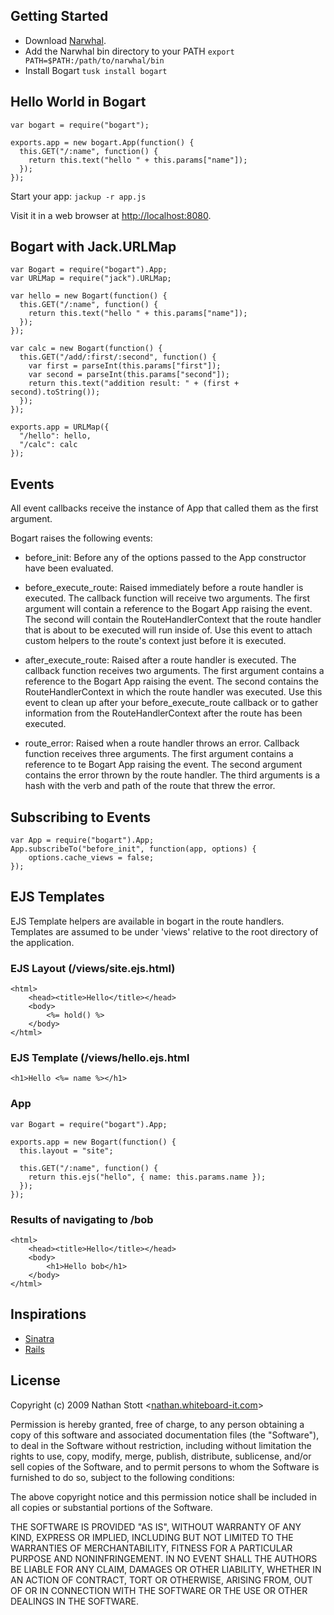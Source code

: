 ## Getting Started

* Download [Narwhal](http://github.com/tlrobinson/narwhal/tree/master).
* Add the Narwhal bin directory to your PATH `export PATH=$PATH:/path/to/narwhal/bin`
* Install Bogart `tusk install bogart`

## Hello World in Bogart

    var bogart = require("bogart");

    exports.app = new bogart.App(function() {
      this.GET("/:name", function() {
        return this.text("hello " + this.params["name"]);
      });
    });

Start your app: `jackup -r app.js`

Visit it in a web browser at [http://localhost:8080](http://localhost:8080).

## Bogart with Jack.URLMap

    var Bogart = require("bogart").App;
    var URLMap = require("jack").URLMap;

    var hello = new Bogart(function() {
      this.GET("/:name", function() {
        return this.text("hello " + this.params["name"]);
      });
    });

    var calc = new Bogart(function() {
      this.GET("/add/:first/:second", function() {
        var first = parseInt(this.params["first"]);
        var second = parseInt(this.params["second"]);
        return this.text("addition result: " + (first + second).toString());
      });
    });

    exports.app = URLMap({
      "/hello": hello,
      "/calc": calc
    });

## Events

All event callbacks receive the instance of App that called them as the first argument.

Bogart raises the following events:

* before_init: Before any of the options passed to the App constructor have been evaluated.

* before_execute_route: Raised immediately before a route handler is executed.  The callback function will receive
  two arguments.  The first argument will contain a reference to the Bogart App raising the event.  The second
  will contain the RouteHandlerContext that the route handler that is about to be executed will run inside of.  Use
  this event to attach custom helpers to the route's context just before it is executed.

* after_execute_route: Raised after a route handler is executed.  The callback function receives two arguments.  The
  first argument contains a reference to the Bogart App raising the event.  The second contains the RouteHandlerContext
  in which the route handler was executed.  Use this event to clean up after your before_execute_route callback or to
  gather information from the RouteHandlerContext after the route has been executed.

* route_error: Raised when a route handler throws an error.  Callback function receives three arguments.  The first
  argument contains a reference to te Bogart App raising the event.  The second argument contains the error
  thrown by the route handler.  The third arguments is a hash with the verb and path of the route that threw the
  error.

## Subscribing to Events

    var App = require("bogart").App;
    App.subscribeTo("before_init", function(app, options) {
        options.cache_views = false;
    });

## EJS Templates

EJS Template helpers are available in bogart in the route handlers.  Templates are assumed to be under 'views' relative
to the root directory of the application.

### EJS Layout (/views/site.ejs.html)

    <html>
        <head><title>Hello</title></head>
        <body>
            <%= hold() %>
        </body>
    </html>

### EJS Template (/views/hello.ejs.html

    <h1>Hello <%= name %></h1>

### App

    var Bogart = require("bogart").App;

    exports.app = new Bogart(function() {
      this.layout = "site";

      this.GET("/:name", function() {
        return this.ejs("hello", { name: this.params.name });
      });
    });

### Results of navigating to /bob

    <html>
        <head><title>Hello</title></head>
        <body>
            <h1>Hello bob</h1>
        </body>
    </html>

## Inspirations

* [Sinatra](http://www.sinatrarb.com/)
* [Rails](http://rubyonrails.org/)

## License

Copyright (c) 2009 Nathan Stott <[nathan.whiteboard-it.com](http://nathan.whiteboard-it.com/)\>

Permission is hereby granted, free of charge, to any person obtaining a copy
of this software and associated documentation files (the "Software"), to
deal in the Software without restriction, including without limitation the
rights to use, copy, modify, merge, publish, distribute, sublicense, and/or
sell copies of the Software, and to permit persons to whom the Software is
furnished to do so, subject to the following conditions:

The above copyright notice and this permission notice shall be included in
all copies or substantial portions of the Software.

THE SOFTWARE IS PROVIDED "AS IS", WITHOUT WARRANTY OF ANY KIND, EXPRESS OR
IMPLIED, INCLUDING BUT NOT LIMITED TO THE WARRANTIES OF MERCHANTABILITY,
FITNESS FOR A PARTICULAR PURPOSE AND NONINFRINGEMENT. IN NO EVENT SHALL
THE AUTHORS BE LIABLE FOR ANY CLAIM, DAMAGES OR OTHER LIABILITY, WHETHER
IN AN ACTION OF CONTRACT, TORT OR OTHERWISE, ARISING FROM, OUT OF OR IN
CONNECTION WITH THE SOFTWARE OR THE USE OR OTHER DEALINGS IN THE SOFTWARE.
